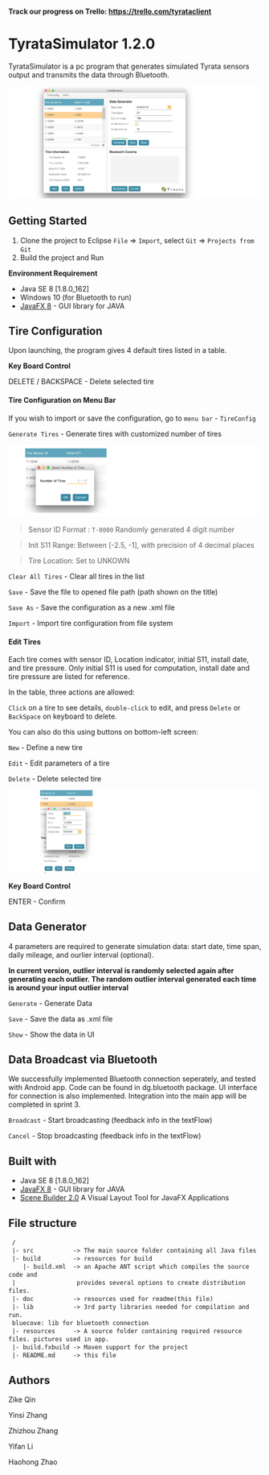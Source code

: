 #### Track our progress on Trello: https://trello.com/tyrataclient

# TyrataSimulator 1.2.0

TyrataSimulator is a pc program that generates simulated Tyrata sensors output and transmits the data through Bluetooth.

![screen shot](./doc/Screen_Shot1_1.png)

## Getting Started

1. Clone the project to Eclipse 
    `File` => `Import`, select `Git` => `Projects from Git`
2. Build the project and Run 


**Environment Requirement**

- Java SE 8 [1.8.0_162]
- Windows 10 (for Bluetooth to run)
- [JavaFX 8](http://www.oracle.com/technetwork/java/javase/overview/javafx-overview-2158620.html) - GUI library for JAVA


## Tire Configuration

Upon launching, the program gives 4 default tires listed in a table.

**Key Board Control**

DELETE / BACKSPACE - Delete selected tire


#### Tire Configuration on Menu Bar

If you wish to import or save the configuration, go to `menu bar` - `TireConfig` 

`Generate Tires` - Generate tires with customized number of tires

![screen shot](./doc/Screen_Shot2.png)

> Sensor ID Format : `T-0000` Randomly generated 4 digit number

> Init S11 Range: Between [-2.5, -1], with precision of 4 decimal places

> Tire Location: Set to UNKOWN

`Clear All Tires` - Clear all tires in the list

`Save` - Save the file to opened file path (path shown on the title)

`Save As` - Save the configuration as a new .xml file

`Import` - Import tire configuration from file system


#### Edit Tires

Each tire comes with sensor ID, Location indicator, initial S11, install date, and tire pressure. 
Only initial S11 is used for computation, install date and tire pressure are listed for reference.

In the table, three actions are allowed: 

`Click` on a tire to see details, `double-click` to edit, and press `Delete` or `BackSpace` on keyboard to delete.

You can also do this using buttons on bottom-left screen:

`New` - Define a new tire

`Edit` - Edit parameters of a tire

`Delete` - Delete selected tire

![screen shot](./doc/Screen_Shot3.png)

**Key Board Control**

ENTER - Confirm


## Data Generator 

4 parameters are required to generate simulation data: start date, time span, daily mileage, and ourlier interval (optional).

**In current version, outlier interval is randomly selected again after generating each outlier. The random outlier interval generated each time is around your input outlier interval**

`Generate` - Generate Data

`Save` - Save the data as .xml file

`Show` - Show the data in UI

## Data Broadcast via Bluetooth

We successfully implemented Bluetooth connection seperately, and tested with Android app. 
Code can be found in dg.bluetooth package. UI interface for connection is also implemented. 
Integration into the main app will be completed in sprint 3. 

`Broadcast` - Start broadcasting (feedback info in the textFlow)

`Cancel` - Stop broadcasting (feedback info in the textFlow)


## Built with

- Java SE 8 [1.8.0_162]
- [JavaFX 8](http://www.oracle.com/technetwork/java/javase/overview/javafx-overview-2158620.html) - GUI library for JAVA
- [Scene Builder 2.0](http://www.oracle.com/technetwork/java/javase/downloads/javafxscenebuilder-1x-archive-2199384.html) A Visual Layout Tool for JavaFX Applications

## File structure

```
 /
 |- src           -> The main source folder containing all Java files 
 |- build         -> resources for build
 	|- build.xml  -> an Apache ANT script which compiles the source code and
 |                 provides several options to create distribution files.
 |- doc   		  -> resources used for readme(this file)
 |- lib           -> 3rd party libraries needed for compilation and run. 
 bluecove: lib for bluetooth connection
 |- resources     -> A source folder containing required resource files. pictures used in app.
 |- build.fxbuild -> Maven support for the project
 |- README.md     -> this file
```
## Authors

Zike Qin

Yinsi Zhang

Zhizhou Zhang

Yifan Li

Haohong Zhao